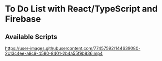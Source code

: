 # To Do List with React/TypeScript and Firebase


## Available Scripts

https://user-images.githubusercontent.com/77457592/144639080-2c13c4ee-a9c9-4580-8401-2b4a55f9b836.mp4

